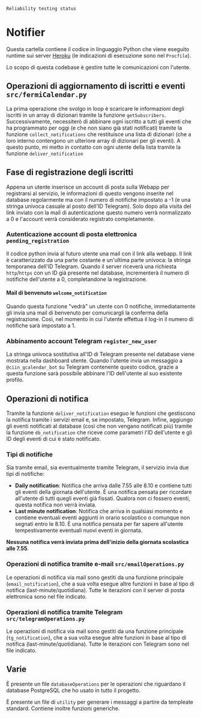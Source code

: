 `Reliability testing status`
# Notifier
Questa cartella contiene il codice in linguaggio Python che viene eseguito runtime sui server [Heroku](https://www.heroku.com/) (le indicazioni di esecuzione sono nel `Procfile`).

Lo scopo di questa codebase è gestire tutte le comunicazioni con l'utente.

## Operazioni di aggiornamento di iscritti e eventi `src/fermiCalendar.py`
La prima operazione che svolgo in loop è scaricare le informazioni degli  iscritti in un array di dizionari tramite la funzione `getSubscribers`.
Successivamente, necessiterò di abbinare ogni iscritto a tutti gli eventi che ha programmato per oggi (e che non siano già stati notificati) tramite la funzione `collect_notifications` che restituisce una lista di dizionari (che a loro interno contengono un ulteriore array di dizionari per gli eventi).
A questo punto, mi metto in contatto con ogni utente della lista tramite la funzione `deliver_notification`
## Fase di registrazione degli iscritti
Appena un utente inserisce un account di posta sulla Webapp per registrarsi al servizio, le informazioni di questo vengono inserite nel database regolarmente ma con il numero di notifiche impostato a -1 (e una stringa univoca casuale al posto dell'ID Telegram).
Solo dopo alla visita del link inviato con la mail di autenticazione questo numero verrà normalizzato a 0 e l'account verrà considerato registrato completamente. 
### Autenticazione account di posta elettronica `pending_registration`
Il codice python invia al futuro utente una mail con il link alla webapp. Il link è caratterizzato da una parte costante e un'ultima parte univoca: la stringa temporanea dell'ID Telegram. 
Quando il server riceverà una richiesta `http`/`https` con un ID già presente nel database, incrementerà il numero di notifiche dell'utente a 0, completandone la registrazione.
#### Mail di benvenuto `welcome_notification`
Quando questa funzione "vedrà" un utente con 0 notifiche, immediatamente gli invia una mail di benvenuto per comunicargli la conferma della registrazione.
Così, nel momento in cui l'utente effettua il log-in il numero di notifiche sarà impostato a 1.
### Abbinamento account Telegram `register_new_user`
La stringa univoca sostitutiva all'ID di Telegram presente nel database viene mostrata nella dashboard utente.
Quando l'utente invia un messaggio a `@ciin_gcalendar_bot` su Telegram contenente questo codice, grazie a questa funzione sarà possibile abbinare l'ID dell'utente al suo esistente profilo.
## Operazioni di notifica
Tramite la funzione `deliver_notification` eseguo le funzioni che gestiscono la notifica tramite i servizi email e, se impostato, Telegram. Infine, aggiungo gli eventi notificati al database (così che non vengano notificati più) tramite la funzione `db_notification` che riceve come parametri l'ID dell'utente e gli ID degli eventi di cui è stato notificato.

### Tipi di notifiche
Sia tramite email, sia eventualmente tramite Telegram, il servizio invia due tipi di notifiche:

 - **Daily notification**:  Notifica che arriva dalle 7.55 alle 8.10 e contiene tutti gli eventi della giornata dell'utente. È una notifica pensata per ricordare all'utente di tutti quegli eventi già fissati. Qualora non ci fossero eventi, questa notifica non verrà inviata.
 - **Last minute notification**: Notifica che arriva in qualsiasi momento e contiene eventuali eventi aggiunti in orario scolastico o comunque non segnati entro le 8.10. È una notifica pensata per far sapere all'utente tempestivamente eventuali nuovi eventi in giornata.
 
**Nessuna notifica verrà inviata prima dell'inizio della giornata scolastica alle 7.55**.

### Operazioni di notifica tramite e-mail `src/emailOperations.py`
Le operazioni di notifica via mail sono gestiti da una funzione principale (`email_notification`), che a sua volta esegue altre funzioni in base al tipo di notifica (last-minute/quotidiana). Tutte le iterazioni con il server di posta elettronica sono nel file indicato.
### Operazioni di notifica tramite Telegram `src/telegramOperations.py`
Le operazioni di notifica via mail sono gestiti da una funzione principale (`tg_notification`), che a sua volta esegue altre funzioni in base al tipo di notifica (last-minute/quotidiana). Tutte le iterazioni con Telegram sono nel file indicato.

## Varie
È presente un file `databaseOperations` per le operazioni che riguardano il database PostgreSQL che ho usato in tutto il progetto.

È presente un file di `utility` per generare i messaggi a partire da templeate standard. Contiene inoltre funzioni generiche.
